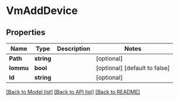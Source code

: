 # VmAddDevice

## Properties

Name | Type | Description | Notes
------------ | ------------- | ------------- | -------------
**Path** | **string** |  | [optional]
**Iommu** | **bool** |  | [optional] [default to false]
**Id** | **string** |  | [optional]

[[Back to Model list]](../README.md#documentation-for-models) [[Back to API list]](../README.md#documentation-for-api-endpoints) [[Back to README]](../README.md)


